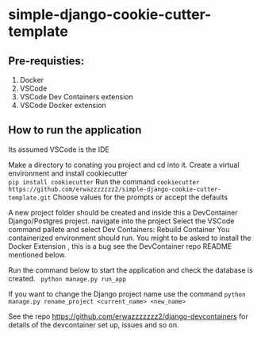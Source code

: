 # simple-django-cookie-cutter-template

## Pre-requisties:

1. Docker 
2. VSCode
3. VSCode Dev Containers extension
4. VSCode Docker extension

## How to run the application

Its assumed VSCode is the IDE

Make  a directory to conating you project and cd into it.
Create a virtual environment and install cookiecutter  
``` pip install cookiecutter ```
Run the command
```cookiecutter https://github.com/erwazzzzzzz2/simple-django-cookie-cutter-template.git```
Choose values for the prompts or accept the defaults

A new project folder should be created and inside this a DevContainer Django/Postgres project.
navigate into the project
Select the VSCode command pallete and select Dev Containers: Rebuild Container 
You containerized environment should run. You might to be asked to install the Docker Extension , this is a bug see the DevContainer repo README mentioned below.

Run the command below to start the application and check the database is created.
``` python manage.py run_app```

If you want to change the Django project name use the command
``` python manage.py rename_project <current_name> <new_name> ```

See the repo https://github.com/erwazzzzzzz2/django-devcontainers  for details of the devcontainer set up, issues and so on.
